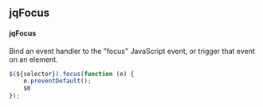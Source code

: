 ## jqFocus
#### jqFocus
Bind an event handler to the "focus" JavaScript event, or trigger that event on an element.
```javascript
$(${selector}).focus(function (e) { 
	e.preventDefault();
	$0
});
```